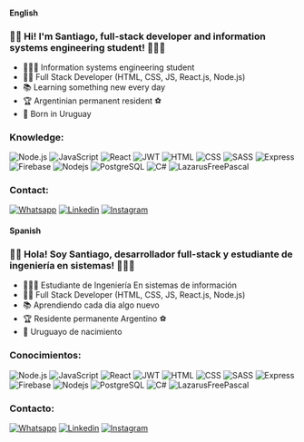 #### English
### 👋🏻 Hi! I'm Santiago, full-stack developer and information systems engineering student! 👨🏻‍💻

- 👨🏻‍🎓 Information systems engineering student
- 👨‍💻 Full Stack Developer (HTML, CSS, JS, React.js, Node.js)
- 📚 Learning something new every day
- 🏆 Argentinian permanent resident ⚽️ 
- 🧉 Born in Uruguay


### Knowledge:
<p>
  <img alt="Node.js" src="https://img.shields.io/badge/-Node.js-339933?style=flat-square&logo=Node.js&logoColor=white" />
  <img alt="JavaScript" src="https://img.shields.io/badge/-JavaScript-F7DF1E?style=flat-square&logo=JavaScript&logoColor=white" />
  <img alt="React" src="https://img.shields.io/badge/-React-45b8d8?style=flat-square&logo=react&logoColor=white" />
  <img alt="JWT" src="https://img.shields.io/badge/-JWT-000000?style=flat-square&logo=json-web-tokens&logoColor=white" />
  <img alt="HTML" src="https://img.shields.io/badge/-HTML-E34F26?style=flat-square&logo=HTML5&logoColor=white" />
  <img alt="CSS" src="https://img.shields.io/badge/-CSS-1572B6?style=flat-square&logo=CSS3&logoColor=white" />
  <img alt="SASS" src="https://img.shields.io/badge/-Sass-CD6799?style=flat-square&logo=sass&logoColor=white" />
  <img alt="Express" src="https://img.shields.io/badge/-Express-000000?style=flat-square&logo=express&logoColor=white" />
  <img alt="Firebase" src="https://img.shields.io/badge/-Firebase-FFA611?style=flat-square&logo=firebase&logoColor=white" />
  <img alt="Nodejs" src="https://img.shields.io/badge/-Nodejs-43853d?style=flat-square&logo=Node.js&logoColor=white" />  
  <img alt="PostgreSQL" src="https://img.shields.io/badge/-PostgreSQL-0064a5?style=flat-square&logo=postgresql&logoColor=white%22" />  
  <img alt="C#" src="https://img.shields.io/badge/-C%20Sharp-239120?style=flat-square&logo=csharp&logoColor=white" />
  <img alt="LazarusFreePascal" src="https://img.shields.io/badge/-Pascal-000000?style=flat-square&logo=Lazarus&logoColor=white" />
</p>


### Contact:
[![Whatsapp](https://img.shields.io/badge/-Whatsapp-43853d?style=flat-square&logo=Whatsapp&logoColor=white)][1]
[![Linkedin](https://img.shields.io/badge/-Linkedin-0A66C2?style=flat-square&logo=Linkedin&logoColor=white)][2]
[![Instagram](https://img.shields.io/badge/-Intagram-E4405F?style=flat-square&logo=Instagram&logoColor=white)][3]

[1]: https://wa.me/+59898107657
[2]: https://www.linkedin.com/in/santiago-basso-98208a235/
[3]: https://www.instagram.com/polbasso_/

#### Spanish
### 👋🏻 Hola! Soy Santiago, desarrollador full-stack y estudiante de ingeniería en sistemas! 👨🏻‍💻

- 👨🏻‍🎓 Estudiante de Ingeniería En sistemas de información
- 👨‍💻 Full Stack Developer (HTML, CSS, JS, React.js, Node.js)
- 📚 Aprendiendo cada dia algo nuevo
- 🏆 Residente permanente Argentino ⚽️ 
- 🧉 Uruguayo de nacimiento

### Conocimientos:
<p>
  <img alt="Node.js" src="https://img.shields.io/badge/-Node.js-339933?style=flat-square&logo=Node.js&logoColor=white" />
  <img alt="JavaScript" src="https://img.shields.io/badge/-JavaScript-F7DF1E?style=flat-square&logo=JavaScript&logoColor=white" />
  <img alt="React" src="https://img.shields.io/badge/-React-45b8d8?style=flat-square&logo=react&logoColor=white" />
  <img alt="JWT" src="https://img.shields.io/badge/-JWT-000000?style=flat-square&logo=json-web-tokens&logoColor=white" />
  <img alt="HTML" src="https://img.shields.io/badge/-HTML-E34F26?style=flat-square&logo=HTML5&logoColor=white" />
  <img alt="CSS" src="https://img.shields.io/badge/-CSS-1572B6?style=flat-square&logo=CSS3&logoColor=white" />
  <img alt="SASS" src="https://img.shields.io/badge/-Sass-CD6799?style=flat-square&logo=sass&logoColor=white" />
  <img alt="Express" src="https://img.shields.io/badge/-Express-000000?style=flat-square&logo=express&logoColor=white" />
  <img alt="Firebase" src="https://img.shields.io/badge/-Firebase-FFA611?style=flat-square&logo=firebase&logoColor=white" />
  <img alt="Nodejs" src="https://img.shields.io/badge/-Nodejs-43853d?style=flat-square&logo=Node.js&logoColor=white" />  
  <img alt="PostgreSQL" src="https://img.shields.io/badge/-PostgreSQL-0064a5?style=flat-square&logo=postgresql&logoColor=white%22" />  
  <img alt="C#" src="https://img.shields.io/badge/-C%20Sharp-239120?style=flat-square&logo=csharp&logoColor=white" />
  <img alt="LazarusFreePascal" src="https://img.shields.io/badge/-Pascal-000000?style=flat-square&logo=Lazarus&logoColor=white" />
</p>


### Contacto:
[![Whatsapp](https://img.shields.io/badge/-Whatsapp-43853d?style=flat-square&logo=Whatsapp&logoColor=white)][1]
[![Linkedin](https://img.shields.io/badge/-Linkedin-0A66C2?style=flat-square&logo=Linkedin&logoColor=white)][2]
[![Instagram](https://img.shields.io/badge/-Intagram-E4405F?style=flat-square&logo=Instagram&logoColor=white)][3]

[1]: https://wa.me/+59898107657
[2]: https://www.linkedin.com/in/santiago-basso-98208a235/
[3]: https://www.instagram.com/polbasso_/







